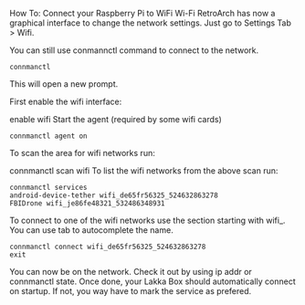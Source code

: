 How To: Connect your Raspberry Pi to WiFi
Wi-Fi
RetroArch has now a graphical interface to change the network settings. Just go to Settings Tab > Wifi.

You can still use conmannctl command to connect to the network.

```
connmanctl
```
This will open a new prompt.

First enable the wifi interface:

enable wifi
Start the agent (required by some wifi cards)

```
connmanctl agent on
```
To scan the area for wifi networks run:

connmanctl scan wifi
To list the wifi networks from the above scan run:

```
connmanctl services
android-device-tether wifi_de65fr56325_524632863278
FBIDrone wifi_je86fe48321_532486348931
```
To connect to one of the wifi networks use the section starting with wifi_. You can use tab to autocomplete the name.
```
connmanctl connect wifi_de65fr56325_524632863278
exit
```
You can now be on the network. Check it out by using ip addr or connmanctl state.
Once done, your Lakka Box should automatically connect on startup. If not, you way have to mark the service as prefered.
